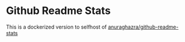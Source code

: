 # Github Readme Stats

This is a dockerized version to selfhost of [anuraghazra/github-readme-stats](https://github.com/anuraghazra/github-readme-stats)
